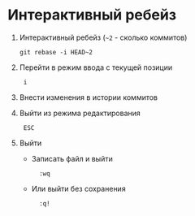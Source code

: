# Интерактивный ребейз

1.  Интерактивный ребейз (`~2` - сколько коммитов)
		
		git rebase -i HEAD~2

2. Перейти в режим ввода с текущей позиции

		i

3. Внести изменения в истории коммитов
4. Выйти из режима редактирования

		ESC

5. Выйти

	* Записать файл и выйти
		
			:wq

	* Или выйти без сохранения

			:q!
